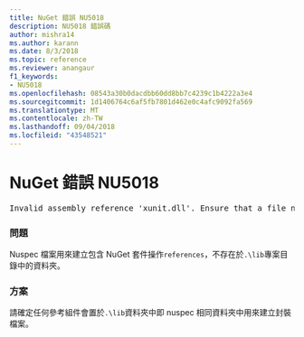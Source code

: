 ```yaml
---
title: NuGet 錯誤 NU5018
description: NU5018 錯誤碼
author: mishra14
ms.author: karann
ms.date: 8/3/2018
ms.topic: reference
ms.reviewer: anangaur
f1_keywords:
- NU5018
ms.openlocfilehash: 08543a30b0dacdbb60dd8bb7c4239c1b4222a3e4
ms.sourcegitcommit: 1d1406764c6af5fb7801d462e0c4afc9092fa569
ms.translationtype: MT
ms.contentlocale: zh-TW
ms.lasthandoff: 09/04/2018
ms.locfileid: "43548521"
---
```

# <a name="nuget-error-nu5018"></a>NuGet 錯誤 NU5018
<pre>Invalid assembly reference 'xunit.dll'. Ensure that a file named 'xunit.dll' exists in the lib directory.</pre>

### <a name="issue"></a>問題

Nuspec 檔案用來建立包含 NuGet 套件操作`references`，不存在於`.\lib`專案目錄中的資料夾。


### <a name="solution"></a>方案

請確定任何參考組件會置於`.\lib`資料夾中即 nuspec 相同資料夾中用來建立封裝檔案。

